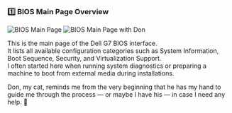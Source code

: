 ### 1️⃣ BIOS Main Page Overview
![BIOS Main Page](img/20251023_192147.jpg)
![BIOS Main Page with Don](img/20251023_192511.jpg)

This is the main page of the Dell G7 BIOS interface.  
It lists all available configuration categories such as System Information, Boot Sequence, Security, and Virtualization Support.  
I often started here when running system diagnostics or preparing a machine to boot from external media during installations.  

Don, my cat, reminds me from the very beginning that he has my hand to guide me through the process — or maybe I have his — in case I need any help. 🐾
